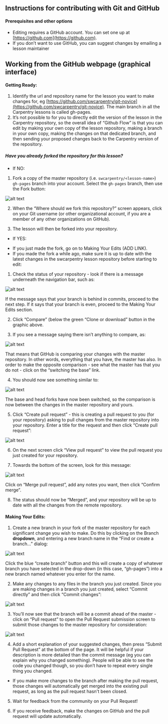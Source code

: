 ## Instructions for contributing with Git and GitHub

#### Prerequisites and other options
- Editing requires a GitHub account. You can set one up at [https://github.com](https://github.com).
- If you don’t want to use GitHub, you can suggest changes by emailing a lesson maintainer

## Working from the GitHub webpage (graphical interface) 

#### Getting Ready:

1. Identify the url and repository name for the lesson you want to make changes for, eg [https://github.com/swcarpentry/git-novice](https://github.com/swcarpentry/git-novice). The main branch in all the Carpentry lessons is called gh-pages. 
2. It’s not possible to for you to directly edit the version of the lesson in the Carpentry repository, so the overall idea of “Github Flow” is that you can edit by making your own copy of the lesson repository, making a branch in your own copy, making the changes on that dedicated branch, and then sending your proposed changes back to the Carpentry version of the repository.

##### Have you already forked the repository for this lesson?

- If NO:
1. Fork a copy of the master repository (i.e. ```swcarpentry/<lesson-name>```) ```gh-pages``` branch into your account. Select the ```gh-pages``` branch, then use the Fork button:

![alt text](swc_github_flow/images/GitHubFlowForNewbies-1.jpg "GitHubFlowForNewbies-1.jpg - location of fork button")
    
2. When the “Where should we fork this repository?” screen appears, click on your Git username (or other organizational account, if you are a member of any other organizations on GitHub).

3. The lesson will then be forked into your repository.

- If YES: 
* If you just made the fork, go on to Making Your Edits (ADD LINK).
* If you made the fork a while ago, make sure it is up to date with the latest changes in the swcarpentry lesson repository before starting to edit:

1. Check the status of your repository - look if there is a message underneath the navigation bar, such as:

![alt text](swc_github_flow/images/GitHubFlowForNewbies-2.jpg "GitHubFlowForNewbies-2.jpg - # commits behind")

If the message says that your branch is behind in commits, proceed to the next step. If it says that your branch is even, proceed to the Making Your Edits section.

2. Click “Compare” (below the green “Clone or download” button in the graphic above.
    
3. If you see a message saying there isn’t anything to compare, as:
    
![alt text](swc_github_flow/images/GitHubFlowForNewbies-3.jpg "GitHubFlowForNewbies-3.jpg - base switch")
    
That means that GitHub is comparing your changes with the master repository. In other words, everything that you have, the master has also. In order to make the opposite comparison - see what the master has that you do not - click on the “switching the base” link.
    
4. You should now see something similar to:
    
![alt text](swc_github_flow/images/GitHubFlowForNewbies-4.jpg "GitHubFlowForNewbies-4.jpg - compare changes")
    
The base and head forks have now been switched, so the comparison is now between the changes in the master repository and yours.

5. Click “Create pull request” - this is creating a pull request to you (for your repository) asking to pull changes from the master repository into your repository. Enter a title for the request and then click “Create pull request”:
    
![alt text](swc_github_flow/images/GitHubFlowForNewbies-5.jpg "GitHubFlowForNewbies-5.jpg - open a pull request")
    
6. On the next screen click “View pull request” to view the pull request you just created for your repository.
    
7. Towards the bottom of the screen, look for this message:
    
![alt text](swc_github_flow/images/GitHubFlowForNewbies-6.jpg "GitHubFlowForNewbies-6.jpg - merge pull request")
    
Click on “Merge pull request”, add any notes you want, then click “Confirm merge”.

8. The status should now be “Merged”, and your repository will be up to date with all the changes from the remote repository.
    
#### Making Your Edits:

1. Create a new branch in your fork of the master repository for each significant change you wish to make. Do this by clicking on the Branch **dropdown**, and entering a new branch name in the “Find or create a branch…” dialog:

![alt text](swc_github_flow/images/GitHubFlowForNewbies-7.jpg "GitHubFlowForNewbies-7.jpg - create branch")

Click the blue “create branch” button and this will create a copy of whatever branch you have selected in the drop-down (in this case, “gh-pages”) into a new branch named whatever you enter for the name.

2. Make any changes to any files in the branch you just created. Since you are making changes in a branch you just created, select “Commit directly” and then click “Commit changes”:

![alt text](swc_github_flow/images/GitHubFlowForNewbies-8.jpg "GitHubFlowForNewbies-8.jpg - commit changes")

3. You’ll now see that the branch will be a commit ahead of the master - click on “Pull request” to open the Pull Request submission screen to submit those changes to the master repository for consideration:

![alt text](swc_github_flow/images/GitHubFlowForNewbies-9.jpg "GitHubFlowForNewbies-9.jpg - pull request to update your repository")

4. Add a short explanation of your suggested changes, then press “Submit Pull Request” at the bottom of the page. It will be helpful if your description is more detailed than the commit message (eg you can explain why you changed something). People will be able to see the code you changed though, so you don’t have to repeat every single thing you changed.

* If you make more changes to the branch after making the pull request, those changes will automatically get merged into the existing pull request, as long as the pull request hasn't been closed.

5. Wait for feedback from the community on your Pull Request!

6. If you receive feedback, make the changes on GitHub and the pull request will update automatically.


    
